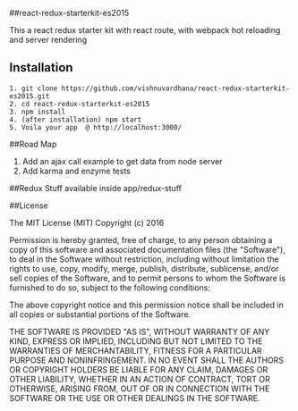 ##react-redux-starterkit-es2015

This a react redux starter kit with react route, with webpack hot reloading and server rendering

## Installation

```
1. git clone https://github.com/vishnuvardhana/react-redux-starterkit-es2015.git
2. cd react-redux-starterkit-es2015
3. npm install
4. (after installation) npm start
5. Voila your app  @ http://localhost:3000/

```

##Road Map

1. Add an ajax call example to get data from node server
2. Add karma and enzyme tests


##Redux Stuff available inside app/redux-stuff



##License

The MIT License (MIT)
Copyright (c) 2016

Permission is hereby granted, free of charge, to any person obtaining a copy of this software and associated documentation files (the "Software"), to deal in the Software without restriction, including without limitation the rights to use, copy, modify, merge, publish, distribute, sublicense, and/or sell copies of the Software, and to permit persons to whom the Software is furnished to do so, subject to the following conditions:

The above copyright notice and this permission notice shall be included in all copies or substantial portions of the Software.

THE SOFTWARE IS PROVIDED "AS IS", WITHOUT WARRANTY OF ANY KIND, EXPRESS OR IMPLIED, INCLUDING BUT NOT LIMITED TO THE WARRANTIES OF MERCHANTABILITY, FITNESS FOR A PARTICULAR PURPOSE AND NONINFRINGEMENT. IN NO EVENT SHALL THE AUTHORS OR COPYRIGHT HOLDERS BE LIABLE FOR ANY CLAIM, DAMAGES OR OTHER LIABILITY, WHETHER IN AN ACTION OF CONTRACT, TORT OR OTHERWISE, ARISING FROM, OUT OF OR IN CONNECTION WITH THE SOFTWARE OR THE USE OR OTHER DEALINGS IN THE SOFTWARE.
